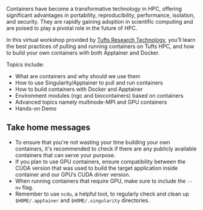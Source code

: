 Containers have become a transformative technology in HPC, offering significant advantages in portability, reproducibility, performance, isolation, and security. They are rapidly gaining adoption in scientific computing and are poised to play a pivotal role in the future of HPC. 

In this virtual workshop provided by [Tufts Research Technology](https://it.tufts.edu/researchtechnology.tufts.edu), you’ll learn the best practices of pulling and running containers on Tufts HPC, and how to build your own containers with both Apptainer and Docker. 

Topics include:
- What are containers and why should we use them
- How to use Singularity/Apptainer to pull and run containers
- How to build containers with Docker and Apptainer
- Environment modules (ngc and biocontainers) based on containers
- Advanced topics namely multinode-MPI and GPU containers
- Hands-on Demo

## Take home messages
- To ensure that you're not wasting your time building your own containers, it's recommended to check if there are any publicly available containers that can serve your purpose.
- If you plan to use GPU containers, ensure compatibility between the CUDA version that was used to build the target application inside container and our GPU’s CUDA driver version.
- When running containers that require GPU, make sure to include the `--nv` flag.
- Remember to use `ncdu`, a helpful tool, to regularly check and clean up `$HOME/.apptainer` and `$HOME/.singularity` directories. 
